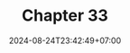 ---
weight: 4600
title: "Chapter 33"
description: ""
icon: "article"
date: "2024-08-24T23:42:49+07:00"
lastmod: "2024-08-24T23:42:49+07:00"
draft: false
toc: true
---